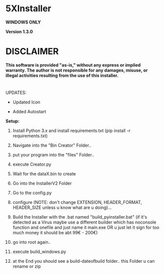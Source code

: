 # 5XInstaller

**WINDOWS ONLY**

**Version 1.3.0**

# DISCLAIMER

**This software is provided "as-is," without any express or implied warranty. The author is not responsible for any damages, misuse, or illegal activities resulting from the use of this installer.**

#

UPDATES:

- Updated Icon

- Added Autostart

**Setup:**

1. Install Python 3.x and install requirements.txt (pip install -r requirements.txt)

2. Navigate into the "Bin Creator" Folder..

3. put your program into the "files" Folder..

4. execute Creator.py

5. Wait for the dataX.bin to create

6. Go into the InstallerV2 Folder

7. Go to the config.py 

8. configure (NOTE: don't change EXTENSION, HEADER_FORMAT, HEADER_SIZE unless u know what are u doing)... 

9. Build the Installer with the .bat named "build_pyinstaller.bat" (if it's detected as a Virus maybe use a different builder which has noconsole function and onefile and just name it main.exe OR u just let it sign for too much money it should be abt 99€ - 200€)

10. go into root again..

11. execute build_windows.py

12. at the End you should see a build-dateofbuild folder.. this Folder u can rename or zip
